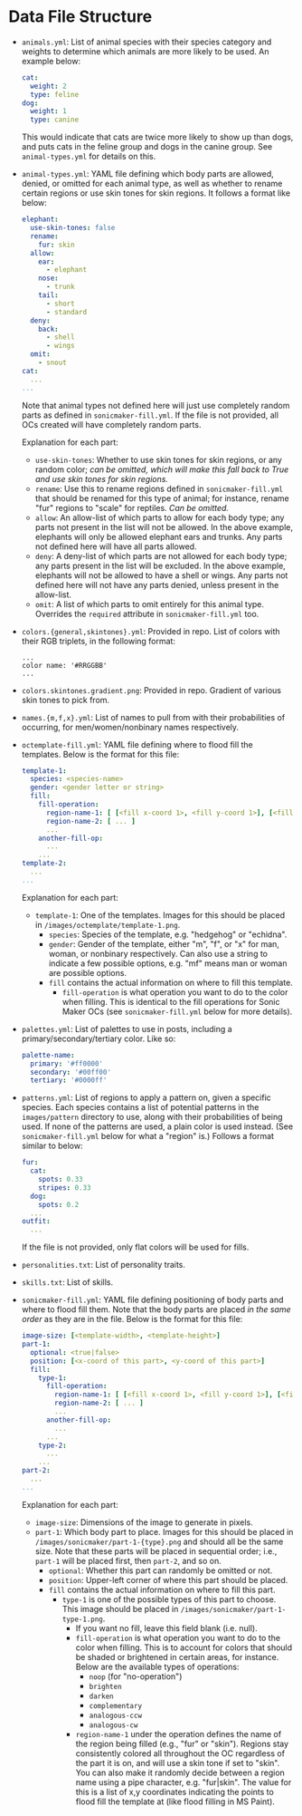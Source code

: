 # Data File Structure

- `animals.yml`: List of animal species with their species category and weights to determine which animals are more likely to be used. An example below:
  ```yml
  cat:
    weight: 2
    type: feline
  dog:
    weight: 1
    type: canine
  ```
  This would indicate that cats are twice more likely to show up than dogs, and puts cats in the feline group and dogs in the canine group. See `animal-types.yml` for details on this.
- `animal-types.yml`: YAML file defining which body parts are allowed, denied, or omitted for each animal type, as well as whether to rename certain regions or use skin tones for skin regions. It follows a format like below:
  ```yml
  elephant:
    use-skin-tones: false
    rename:
      fur: skin
    allow:
      ear:
        - elephant
      nose:
        - trunk
      tail:
        - short
        - standard
    deny:
      back:
        - shell
        - wings
    omit:
      - snout
  cat:
    ...
  ...
  ```
  Note that animal types not defined here will just use completely random parts as defined in `sonicmaker-fill.yml`. If the file is not provided, all OCs created will have completely random parts.

  Explanation for each part:
  - `use-skin-tones`: Whether to use skin tones for skin regions, or any random color; *can be omitted, which will make this fall back to True and use skin tones for skin regions.*
  - `rename`: Use this to rename regions defined in `sonicmaker-fill.yml` that should be renamed for this type of animal; for instance, rename "fur" regions to "scale" for reptiles. *Can be omitted.*
  - `allow`: An allow-list of which parts to allow for each body type; any parts not present in the list will not be allowed. In the above example, elephants will only be allowed elephant ears and trunks. Any parts not defined here will have all parts allowed.
  - `deny`: A deny-list of which parts are not allowed for each body type; any parts present in the list will be excluded. In the above example, elephants will not be allowed to have a shell or wings. Any parts not defined here will not have any parts denied, unless present in the allow-list.
  - `omit`: A list of which parts to omit entirely for this animal type. Overrides the `required` attribute in `sonicmaker-fill.yml` too.
- `colors.{general,skintones}.yml`: Provided in repo. List of colors with their RGB triplets, in the following format:
  ```
  ...
  color name: '#RRGGBB'
  ...
  ```
- `colors.skintones.gradient.png`: Provided in repo. Gradient of various skin tones to pick from.
- `names.{m,f,x}.yml`: List of names to pull from with their probabilities of occurring, for men/women/nonbinary names respectively.
- `octemplate-fill.yml`: YAML file defining where to flood fill the templates. Below is the format for this file:
  ```yml
  template-1:
    species: <species-name>
    gender: <gender letter or string>
    fill:
      fill-operation:
        region-name-1: [ [<fill x-coord 1>, <fill y-coord 1>], [<fill x-coord 2>, <fill y-coord 2>], ... ]
        region-name-2: [ ... ]
        ...
      another-fill-op:
        ...
      ...
  template-2:
    ...
  ...
  ```
  Explanation for each part:
  - `template-1`: One of the templates. Images for this should be placed in `/images/octemplate/template-1.png`.
    - `species`: Species of the template, e.g. "hedgehog" or "echidna".
    - `gender`: Gender of the template, either "m", "f", or "x" for man, woman, or nonbinary respectively.
      Can also use a string to indicate a few possible options, e.g. "mf" means man or woman are possible options.
    - `fill` contains the actual information on where to fill this template.
      - `fill-operation` is what operation you want to do to the color when filling. This is identical to the fill operations for Sonic Maker OCs (see `sonicmaker-fill.yml` below for more details).
- `palettes.yml`: List of palettes to use in posts, including a primary/secondary/tertiary color. Like so:
  ```yml
  palette-name:
    primary: '#ff0000'
    secondary: '#00ff00'
    tertiary: '#0000ff'
  ```
- `patterns.yml`: List of regions to apply a pattern on, given a specific species. Each species contains a list of potential patterns in the `images/pattern` directory to use, along with their probabilities of being used. If none of the patterns are used, a plain color is used instead. (See `sonicmaker-fill.yml` below for what a "region" is.) Follows a format similar to below:
  ```yml
  fur:
    cat:
      spots: 0.33
      stripes: 0.33
    dog:
      spots: 0.2
    ...
  outfit:
    ...
  ```
  If the file is not provided, only flat colors will be used for fills.
- `personalities.txt`: List of personality traits.
- `skills.txt`: List of skills.
- `sonicmaker-fill.yml`: YAML file defining positioning of body parts and where to flood fill them. Note that the body parts are placed *in the same order* as they are in the file. Below is the format for this file:
  ```yml
  image-size: [<template-width>, <template-height>]
  part-1:
    optional: <true|false>
    position: [<x-coord of this part>, <y-coord of this part>]
    fill:
      type-1:
        fill-operation:
          region-name-1: [ [<fill x-coord 1>, <fill y-coord 1>], [<fill x-coord 2>, <fill y-coord 2>], ... ]
          region-name-2: [ ... ]
          ...
        another-fill-op:
          ...
        ...
      type-2:
        ...
      ...
  part-2:
    ...
  ...
  ```
  Explanation for each part:
  - `image-size`: Dimensions of the image to generate in pixels.
  - `part-1`: Which body part to place. Images for this should be placed in `/images/sonicmaker/part-1-{type}.png` and should all be the same size.
    Note that these parts will be placed in sequential order; i.e., `part-1` will be placed first, then `part-2`, and so on.
    - `optional`: Whether this part can randomly be omitted or not.
    - `position`: Upper-left corner of where this part should be placed.
    - `fill` contains the actual information on where to fill this part.
      - `type-1` is one of the possible types of this part to choose. This image should be placed in `/images/sonicmaker/part-1-type-1.png`.
        - If you want no fill, leave this field blank (i.e. null).
        - `fill-operation` is what operation you want to do to the color when filling.
          This is to account for colors that should be shaded or brightened in certain areas, for instance.
          Below are the available types of operations:
          - `noop` (for "no-operation")
          - `brighten`
          - `darken`
          - `complementary`
          - `analogous-ccw`
          - `analogous-cw`
        - `region-name-1` under the operation defines the name of the region being filled (e.g., "fur" or "skin").
          Regions stay consistently colored all throughout the OC regardless of the part it is on, and will use a skin tone if set to "skin".
          You can also make it randomly decide between a region name using a pipe character, e.g. "fur|skin".
          The value for this is a list of x,y coordinates indicating the points to flood fill the template at (like flood filling in MS Paint).
